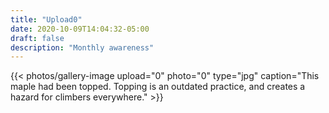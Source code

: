 ```yaml
---
title: "Upload0"
date: 2020-10-09T14:04:32-05:00
draft: false
description: "Monthly awareness"
---
```

{{< photos/gallery-image upload="0" photo="0" type="jpg" caption="This maple had been topped. Topping is an outdated practice, and creates a hazard for climbers everywhere." >}}

<!--more-->
